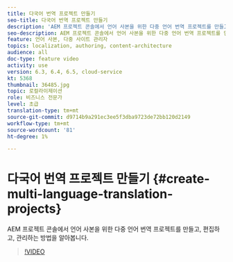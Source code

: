 ```yaml
---
title: 다국어 번역 프로젝트 만들기
seo-title: 다국어 번역 프로젝트 만들기
description: 'AEM 프로젝트 콘솔에서 언어 사본을 위한 다중 언어 번역 프로젝트를 만들고, 편집하고, 관리하는 방법을 알아봅니다. '
seo-description: AEM 프로젝트 콘솔에서 언어 사본을 위한 다중 언어 번역 프로젝트를 만들고, 편집하고, 관리하는 방법을 알아봅니다.
feature: 언어 사본, 다중 사이트 관리자
topics: localization, authoring, content-architecture
audience: all
doc-type: feature video
activity: use
version: 6.3, 6.4, 6.5, cloud-service
kt: 5368
thumbnail: 36485.jpg
topic: 로컬라이제이션
role: 비즈니스 전문가
level: 초급
translation-type: tm+mt
source-git-commit: d9714b9a291ec3ee5f3dba9723de72bb120d2149
workflow-type: tm+mt
source-wordcount: '81'
ht-degree: 1%

---
```



# 다국어 번역 프로젝트 만들기 {#create-multi-language-translation-projects}

AEM 프로젝트 콘솔에서 언어 사본을 위한 다중 언어 번역 프로젝트를 만들고, 편집하고, 관리하는 방법을 알아봅니다.

>[!VIDEO](https://video.tv.adobe.com/v/36485?quality=12&learn=on)
